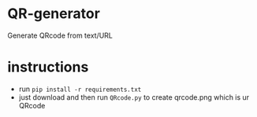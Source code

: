 # QR-generator
Generate QRcode from text/URL

# instructions
- run `pip install -r requirements.txt`
- just download and then run `QRcode.py` to create qrcode.png which is ur QRcode 
